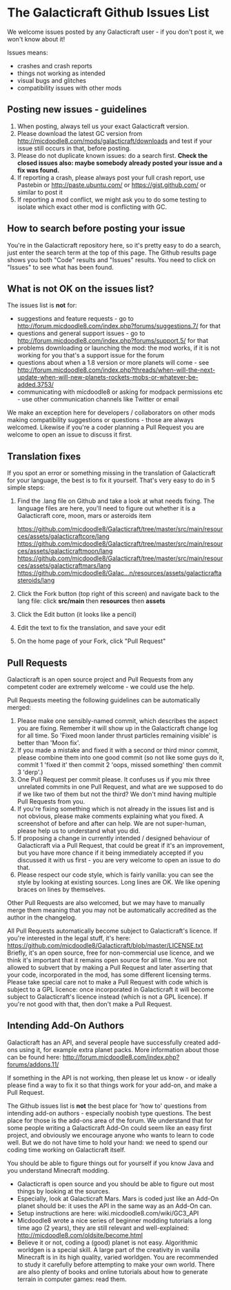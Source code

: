 The Galacticraft Github Issues List
====================================

We welcome issues posted by any Galacticraft user - if you don't post it, we won't know about it!

Issues means:
* crashes and crash reports
* things not working as intended
* visual bugs and glitches
* compatibility issues with other mods

Posting new issues - guidelines
-------------------------------
1. When posting, always tell us your exact Galacticraft version.
2. Please download the latest GC version from http://micdoodle8.com/mods/galacticraft/downloads and test if your issue still occurs in that, before posting.
3. Please do not duplicate known issues: do a search first. __Check the closed issues also: maybe somebody already posted your issue and a fix was found.__
4. If reporting a crash, please always post your full crash report, use Pastebin or http://paste.ubuntu.com/ or https://gist.github.com/ or similar to post it
5. If reporting a mod conflict, we might ask you to do some testing to isolate which exact other mod is conflicting with GC.

How to search before posting your issue
---------------------------------------
You're in the Galacticraft repository here, so it's pretty easy to do a search, just enter the search term at the top of this page.  The Github results page shows you both "Code" results and "Issues" results.  You need to click on "Issues" to see what has been found.

What is not OK on the issues list?
----------------------------------
The issues list is __not__ for:
* suggestions and feature requests - go to http://forum.micdoodle8.com/index.php?forums/suggestions.7/ for that
* questions and general support issues - go to http://forum.micdoodle8.com/index.php?forums/support.5/ for that
* problems downloading or launching the mod: the mod works, if it is not working for you that's a support issue for the forum
* questions about when a 1.8 version or more planets will come - see http://forum.micdoodle8.com/index.php?threads/when-will-the-next-update-when-will-new-planets-rockets-mobs-or-whatever-be-added.3753/
* communicating with micdoodle8 or asking for modpack permissions etc - use other communication channels like Twitter or email

We make an exception here for developers / collaborators on other mods making compatibility suggestions or questions - those are always welcomed.  Likewise if you're a coder planning a Pull Request you are welcome to open an issue to discuss it first.

Translation fixes
-----------------
If you spot an error or something missing in the translation of Galacticraft for your language, the best is to fix it yourself.  That's very easy to do in 5 simple steps:

1.  Find the .lang file on Github and take a look at what needs fixing.  The language files are here, you'll need to figure out whether it is a Galacticraft core, moon, mars or asteroids item

    https://github.com/micdoodle8/Galacticraft/tree/master/src/main/resources/assets/galacticraftcore/lang
    https://github.com/micdoodle8/Galacticraft/tree/master/src/main/resources/assets/galacticraftmoon/lang
    https://github.com/micdoodle8/Galacticraft/tree/master/src/main/resources/assets/galacticraftmars/lang
    https://github.com/micdoodle8/Galac...n/resources/assets/galacticraftasteroids/lang

2.  Click the Fork button (top right of this screen) and navigate back to the lang file: click __src/main__ then __resources__ then __assets__

3.  Click the Edit button (it looks like a pencil)

4.  Edit the text to fix the translation, and save your edit

5.  On the home page of your Fork, click "Pull Request"

Pull Requests
-------------
Galacticraft is an open source project and Pull Requests from any competent coder are extremely welcome - we could use the help.

Pull Requests meeting the following guidelines can be automatically merged:
1.  Please make one sensibly-named commit, which describes the aspect you are fixing.  Remember it will show up in the Galacticraft change log for all time.  So 'Fixed moon lander thrust particles remaining visible' is better than 'Moon fix'.
2.  If you made a mistake and fixed it with a second or third minor commit, please combine them into one good commit (so not like some guys do it, commit 1 'fixed it' then commit 2 'oops, missed something' then commit 3 'derp'.)
3.  One Pull Request per commit please.  It confuses us if you mix three unrelated commits in one Pull Request, and what are we supposed to do if we like two of them but not the third?  We don't mind having multiple Pull Requests from you.
4.  If you're fixing something which is not already in the issues list and is not obvious, please make comments explaining what you fixed.  A screenshot of before and after can help.  We are not super-human, please help us to understand what you did.
5.  If proposing a change in currently intended / designed behaviour of Galacticraft via a Pull Request, that could be great if it's an improvement, but you have more chance if it being immediately accepted if you discussed it with us first - you are very welcome to open an issue to do that.
6.  Please respect our code style, which is fairly vanilla: you can see the style by looking at existing sources.  Long lines are OK.  We like opening braces on lines by themselves.

Other Pull Requests are also welcomed, but we may have to manually merge them meaning that you may not be automatically accredited as the author in the changelog.

All Pull Requests automatically become subject to Galacticraft's licence.  If you're interested in the legal stuff, it's here: https://github.com/micdoodle8/Galacticraft/blob/master/LICENSE.txt
Briefly, it's an open source, free for non-commercial use licence, and we think it's important that it remains open source for all time.  You are not allowed to subvert that by making a Pull Request and later asserting that your code, incorporated in the mod, has some different licensing terms.  Please take special care not to make a Pull Request with code which is subject to a GPL licence: once incorporated in Galacticraft it will become subject to Galacticraft's licence instead (which is not a GPL licence).  If you're not good with that, then don't make a Pull Request.

Intending Add-On Authors
------------------------
Galacticraft has an API, and several people have successfully created add-ons using it, for example extra planet packs.  More information about those can be found here: http://forum.micdoodle8.com/index.php?forums/addons.11/

If something in the API is not working, then please let us know - or ideally please find a way to fix it so that things work for your add-on, and make a Pull Request.

The Github issues list is __not__ the best place for 'how to' questions from intending add-on authors - especially noobish type questions.  The best place for those is the add-ons area of the forum.  We understand that for some people writing a Galacticraft Add-On could seem like an easy first project, and obviously we encourage anyone who wants to learn to code well.  But we do not have time to hold your hand: we need to spend our coding time working on Galacticraft itself.

You should be able to figure things out for yourself if you know Java and you understand Minecraft modding.
* Galacticraft is open source and you should be able to figure out most things by looking at the sources.
* Especially, look at Galacticraft Mars.  Mars is coded just like an Add-On planet should be: it uses the API in the same way as an Add-On can.
* Setup instructions are here: wiki.micdoodle8.com/wiki/GC3_API
* Micdoodle8 wrote a nice series of beginner modding tutorials a long time ago (2 years), they are still relevant and well-explained: http://micdoodle8.com/oldsite/become.html
* Believe it or not, coding a (good) planet is not easy.  Algorithmic worldgen is a special skill.  A large part of the creativity in vanilla Minecraft is in its high quality, varied worldgen.  You are recommended to study it carefully before attempting to make your own world.  There are also plenty of books and online tutorials about how to generate terrain in computer games: read them.

